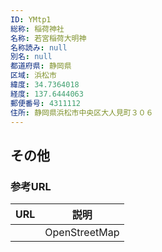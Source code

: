 ```yaml
---
ID: YMtp1
総称: 稲荷神社
名称: 若宮稲荷大明神
名称読み: null
別名: null
都道府県: 静岡県
区域: 浜松市
緯度: 34.7364018
経度: 137.6444063
郵便番号: 4311112
住所: 静岡県浜松市中央区大人見町３０６
---
```


## その他

### 参考URL

| URL | 説明          |
| --- | ------------- |
|     | OpenStreetMap |
